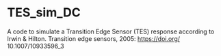 # TES_sim_DC
A code to simulate a Transition Edge Sensor (TES) response according to Irwin & Hilton. Transition edge sensors, 2005: https://doi.org/ 10.1007/10933596_3
